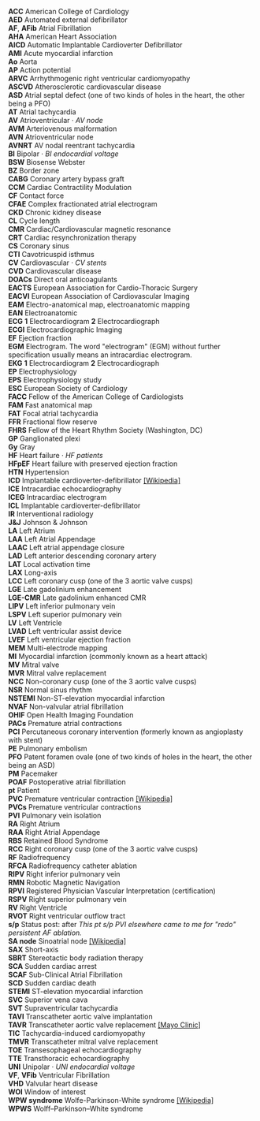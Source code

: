 __ACC__ American College of Cardiology  
__AED__ Automated external defibrillator  
__AF__, __AFib__ Atrial Fibrillation  
__AHA__ American Heart Association  
__AICD__ Automatic Implantable Cardioverter Defibrillator  
__AMI__ Acute myocardial infarction  
__Ao__ Aorta  
__AP__ Action potential  
__ARVC__ Arrhythmogenic right ventricular cardiomyopathy  
__ASCVD__ Atherosclerotic cardiovascular disease  
__ASD__ Atrial septal defect (one of two kinds of holes in the heart, the other being a PFO)  
__AT__ Atrial tachycardia  
__AV__ Atrioventricular · _AV node_  
__AVM__ Arteriovenous malformation  
__AVN__ Atrioventricular node  
__AVNRT__ AV nodal reentrant tachycardia  
__BI__ Bipolar · _BI endocardial voltage_  
__BSW__ Biosense Webster  
__BZ__ Border zone  
__CABG__ Coronary artery bypass graft  
__CCM__ Cardiac Contractility Modulation  
__CF__ Contact force  
__CFAE__ Complex fractionated atrial electrogram  
__CKD__ Chronic kidney disease  
__CL__ Cycle length  
__CMR__ Cardiac/Cardiovascular magnetic resonance  
__CRT__ Cardiac resynchronization therapy  
__CS__ Coronary sinus  
__CTI__ Cavotricuspid isthmus  
__CV__ Cardiovascular · _CV stents_  
__CVD__ Cardiovascular disease  
__DOACs__ Direct oral anticoagulants  
__EACTS__ European Association for Cardio-Thoracic Surgery  
__EACVI__ European Association of Cardiovascular Imaging  
__EAM__ Electro-anatomical map, electroanatomic mapping  
__EAN__ Electroanatomic  
__ECG__ __1__ Electrocardiogram __2__ Electrocardiograph  
__ECGI__ Electrocardiographic Imaging  
__EF__ Ejection fraction  
__EGM__ Electrogram. The word "electrogram" (EGM) without further specification usually means an intracardiac electrogram.  
__EKG__ __1__ Electrocardiogram __2__ Electrocardiograph  
__EP__ Electrophysiology  
__EPS__ Electrophysiology study  
__ESC__ European Society of Cardiology  
__FACC__ Fellow of the American College of Cardiologists  
__FAM__ Fast anatomical map  
__FAT__ Focal atrial tachycardia  
__FFR__ Fractional flow reserve  
__FHRS__ Fellow of the Heart Rhythm Society (Washington, DC)  
__GP__ Ganglionated plexi  
__Gy__ Gray  
__HF__ Heart failure · _HF patients_  
__HFpEF__ Heart failure with preserved ejection fraction  
__HTN__ Hypertension  
__ICD__ Implantable cardioverter-defibrillator [[Wikipedia]](https://en.wikipedia.org/wiki/Implantable_cardioverter-defibrillator)  
__ICE__ Intracardiac echocardiography  
__ICEG__ Intracardiac electrogram  
__ICL__ Implantable cardioverter-defibrillator  
__IR__ Interventional radiology  
__J&J__ Johnson & Johnson  
__LA__ Left Atrium  
__LAA__ Left Atrial Appendage  
__LAAC__ Left atrial appendage closure  
__LAD__ Left anterior descending coronary artery  
__LAT__ Local activation time  
__LAX__ Long-axis  
__LCC__ Left coronary cusp (one of the 3 aortic valve cusps)  
__LGE__ Late gadolinium enhancement  
__LGE-CMR__ Late gadolinium enhanced CMR  
__LIPV__ Left inferior pulmonary vein  
__LSPV__ Left superior pulmonary vein  
__LV__ Left Ventricle  
__LVAD__ Left ventricular assist device  
__LVEF__ Left ventricular ejection fraction  
__MEM__ Multi-electrode mapping  
__MI__ Myocardial infarction (commonly known as a heart attack)  
__MV__ Mitral valve  
__MVR__ Mitral valve replacement  
__NCC__ Non-coronary cusp (one of the 3 aortic valve cusps)  
__NSR__ Normal sinus rhythm  
__NSTEMI__ Non-ST-elevation myocardial infarction  
__NVAF__ Non-valvular atrial fibrillation  
__OHIF__ Open Health Imaging Foundation  
__PACs__ Premature atrial contractions  
__PCI__ Percutaneous coronary intervention (formerly known as angioplasty with stent)  
__PE__ Pulmonary embolism  
__PFO__ Patent foramen ovale (one of two kinds of holes in the heart, the other being an ASD)  
__PM__ Pacemaker  
__POAF__ Postoperative atrial fibrillation  
__pt__ Patient  
__PVC__ Premature ventricular contraction [[Wikipedia]](https://en.wikipedia.org/wiki/Premature_ventricular_contraction)  
__PVCs__ Premature ventricular contractions  
__PVI__ Pulmonary vein isolation  
__RA__ Right Atrium  
__RAA__ Right Atrial Appendage  
__RBS__ Retained Blood Syndrome  
__RCC__ Right coronary cusp (one of the 3 aortic valve cusps)  
__RF__ Radiofrequency  
__RFCA__ Radiofrequency catheter ablation  
__RIPV__ Right inferior pulmonary vein  
__RMN__ Robotic Magnetic Navigation  
__RPVI__ Registered Physician Vascular Interpretation (certification)  
__RSPV__ Right superior pulmonary vein  
__RV__ Right Ventricle  
__RVOT__  Right ventricular outflow tract  
__s/p__ Status post: after _This pt s/p PVI elsewhere came to me for "redo" persistent AF ablation._  
__SA node__ Sinoatrial node [[Wikipedia]](https://en.wikipedia.org/wiki/Sinoatrial_node)  
__SAX__ Short-axis  
__SBRT__ Stereotactic body radiation therapy  
__SCA__ Sudden cardiac arrest  
__SCAF__ Sub-Clinical Atrial Fibrillation  
__SCD__ Sudden cardiac death  
__STEMI__ ST-elevation myocardial infarction  
__SVC__ Superior vena cava  
__SVT__ Supraventricular tachycardia  
__TAVI__ Transcatheter aortic valve implantation  
__TAVR__ Transcatheter aortic valve replacement [[Mayo Clinic]](https://www.mayoclinic.org/tests-procedures/transcatheter-aortic-valve-replacement/about/pac-20384698)  
__TIC__ Tachycardia-induced cardiomyopathy  
__TMVR__ Transcatheter mitral valve replacement  
__TOE__ Transesophageal echocardiography  
__TTE__ Transthoracic echocardiography  
__UNI__ Unipolar · _UNI endocardial voltage_  
__VF__, __VFib__ Ventricular Fibrillation  
__VHD__ Valvular heart disease  
__WOI__ Window of interest  
__WPW syndrome__ Wolfe-Parkinson-White syndrome [[Wikipedia]](https://en.wikipedia.org/wiki/Wolff–Parkinson–White_syndrome)  
__WPWS__ Wolff–Parkinson–White syndrome  
